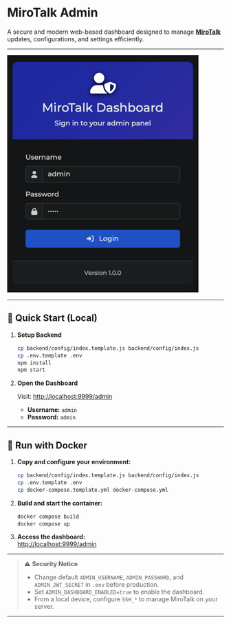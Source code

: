 # MiroTalk Admin

A secure and modern web-based dashboard designed to manage **[MiroTalk](https://docs.mirotalk.com/html/overview.html)** updates, configurations, and settings efficiently.

---

![admin](./frontend/assets/mirotalk-admin.png)

---

## 🚀 Quick Start (Local)

1. **Setup Backend**

    ```bash
    cp backend/config/index.template.js backend/config/index.js
    cp .env.template .env
    npm install
    npm start
    ```

2. **Open the Dashboard**

    Visit: [http://localhost:9999/admin](http://localhost:9999/admin)

    - **Username:** `admin`
    - **Password:** `admin`

---

## 🐳 Run with Docker

1. **Copy and configure your environment:**

    ```bash
    cp backend/config/index.template.js backend/config/index.js
    cp .env.template .env
    cp docker-compose.template.yml docker-compose.yml
    ```

2. **Build and start the container:**

    ```bash
    docker compose build
    docker compose up
    ```

3. **Access the dashboard:**  
   [http://localhost:9999/admin](http://localhost:9999/admin)

---

> ⚠️ **Security Notice**
>
> -   Change default `ADMIN_USERNAME`, `ADMIN_PASSWORD`, and `ADMIN_JWT_SECRET` in `.env` before production.
> -   Set `ADMIN_DASHBOARD_ENABLED=true` to enable the dashboard.
> -   From a local device, configure `SSH_*` to manage MiroTalk on your server.

---
